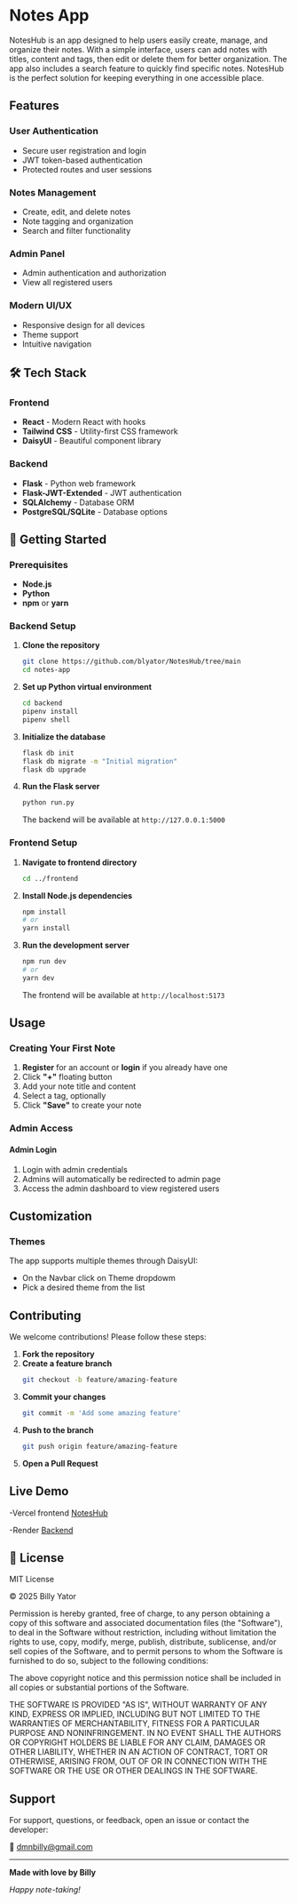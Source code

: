 # Notes App

NotesHub is an app designed to help users easily create, manage, and organize their notes. With a simple interface, users can add notes with titles, content and tags, then edit or delete them for better organization. The app also includes a search feature to quickly find specific notes. NotesHub is the perfect solution for keeping everything in one accessible place.

## Features

### User Authentication

- Secure user registration and login
- JWT token-based authentication
- Protected routes and user sessions

### Notes Management

- Create, edit, and delete notes
- Note tagging and organization
- Search and filter functionality

### Admin Panel

- Admin authentication and authorization
- View all registered users

### Modern UI/UX

- Responsive design for all devices
- Theme support
- Intuitive navigation

## 🛠️ Tech Stack

### Frontend

- **React** - Modern React with hooks
- **Tailwind CSS** - Utility-first CSS framework
- **DaisyUI** - Beautiful component library

### Backend

- **Flask** - Python web framework
- **Flask-JWT-Extended** - JWT authentication
- **SQLAlchemy** - Database ORM
- **PostgreSQL/SQLite** - Database options

## 🚀 Getting Started

### Prerequisites

- **Node.js**
- **Python**
- **npm** or **yarn**

### Backend Setup

1. **Clone the repository**

   ```bash
   git clone https://github.com/blyator/NotesHub/tree/main
   cd notes-app
   ```

2. **Set up Python virtual environment**

   ```bash
   cd backend
   pipenv install
   pipenv shell

   ```

3. **Initialize the database**

   ```bash
   flask db init
   flask db migrate -m "Initial migration"
   flask db upgrade
   ```

4. **Run the Flask server**
   ```bash
   python run.py
   ```
   The backend will be available at `http://127.0.0.1:5000`

### Frontend Setup

1. **Navigate to frontend directory**

   ```bash
   cd ../frontend
   ```

2. **Install Node.js dependencies**

   ```bash
   npm install
   # or
   yarn install
   ```

3. **Run the development server**
   ```bash
   npm run dev
   # or
   yarn dev
   ```
   The frontend will be available at `http://localhost:5173`

## Usage

### Creating Your First Note

1. **Register** for an account or **login** if you already have one
2. Click **"+"** floating button
3. Add your note title and content
4. Select a tag, optionally
5. Click **"Save"** to create your note

### Admin Access

#### Admin Login

1. Login with admin credentials
2. Admins will automatically be redirected to admin page
3. Access the admin dashboard to view registered users

## Customization

### Themes

The app supports multiple themes through DaisyUI:

- On the Navbar click on Theme dropdowm
- Pick a desired theme from the list

## Contributing

We welcome contributions! Please follow these steps:

1. **Fork the repository**
2. **Create a feature branch**
   ```bash
   git checkout -b feature/amazing-feature
   ```
3. **Commit your changes**
   ```bash
   git commit -m 'Add some amazing feature'
   ```
4. **Push to the branch**
   ```bash
   git push origin feature/amazing-feature
   ```
5. **Open a Pull Request**

## Live Demo

-Vercel frontend [NotesHub](https://notes-hub-teal.vercel.app/login)

-Render [Backend](https://noteshub-pzs1.onrender.com)

## 📄 License

MIT License

© 2025 Billy Yator

Permission is hereby granted, free of charge, to any person obtaining a copy of this software and associated documentation files (the "Software"), to deal in the Software without restriction, including without limitation the rights to use, copy, modify, merge, publish, distribute, sublicense, and/or sell copies of the Software, and to permit persons to whom the Software is furnished to do so, subject to the following conditions:

The above copyright notice and this permission notice shall be included in all copies or substantial portions of the Software.

THE SOFTWARE IS PROVIDED "AS IS", WITHOUT WARRANTY OF ANY KIND, EXPRESS OR IMPLIED, INCLUDING BUT NOT LIMITED TO THE WARRANTIES OF MERCHANTABILITY, FITNESS FOR A PARTICULAR PURPOSE AND NONINFRINGEMENT. IN NO EVENT SHALL THE AUTHORS OR COPYRIGHT HOLDERS BE LIABLE FOR ANY CLAIM, DAMAGES OR OTHER LIABILITY, WHETHER IN AN ACTION OF CONTRACT, TORT OR OTHERWISE, ARISING FROM, OUT OF OR IN CONNECTION WITH THE SOFTWARE OR THE USE OR OTHER DEALINGS IN THE SOFTWARE.

## Support

For support, questions, or feedback, open an issue or contact the developer:

📧 dmnbilly@gmail.com

---

**Made with love by Billy**

_Happy note-taking!_
